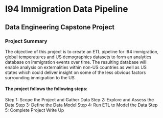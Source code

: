 # I94 Immigration Data Pipeline
## Data Engineering Capstone Project
### Project Summary
The objective of this project is to create an ETL pipeline for I94 immigration, global temperatures and US demographics datasets to form an analytics database on immigration events over time. The resulting database will enable analysis on externalities within non-US countries as well as US states which could deliver insight on some of the less obvious factors surrounding immigration to the US.

#### The project follows the following steps:

Step 1: Scope the Project and Gather Data
Step 2: Explore and Assess the Data
Step 3: Define the Data Model
Step 4: Run ETL to Model the Data
Step 5: Complete Project Write Up
